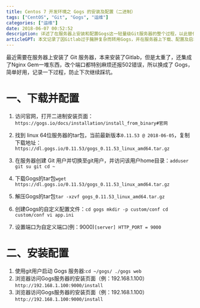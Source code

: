 ```yaml
---
title: Centos 7 开发环境之 Gogs 的安装及配置（二进制）
tags: ["CentOS", "Git", "Gogs", "运维"]
categories: ["运维"]
date: 2018-06-07 00:52:52
description: 详述了在服务器上安装和配置Gogs这一轻量级Git服务器的整个过程，以此替代繁琐的GitLab。
articleGPT: 本文记录了因Gitlab过于臃肿复杂而转用Gogs，并在服务器上下载、配置及启动这个轻量级Git服务端的详细过程。
---
```


最近需要在服务器上安装了 Git 服务器，本来安装了Gitlab，但是太重了，还集成了Nginx
Gem一堆东西，改个端口都特别麻烦还报502错误，所以换成了 Gogs，简单好用，记录一下过程，防止下次继续踩坑。  

# 一、下载并配置

  1. 访问官网，打开二进制安装页面：`https://gogs.io/docs/installation/install_from_binary#官网`

  1. 找到 linux 64位服务器的tar包，当前最新版本`0.11.53 @ 2018-06-05`，复制下载地址：`https://dl.gogs.io/0.11.53/gogs_0.11.53_linux_amd64.tar.gz`
  2. 在服务器创建 Git 用户并切换至git用户，并访问该用户home目录：`adduser git su git cd ~`
  3. 下载Gogs的tar包`wget https://dl.gogs.io/0.11.53/gogs_0.11.53_linux_amd64.tar.gz`
  4. 解压Gogs的tar包`tar -xzvf gogs_0.11.53_linux_amd64.tar.gz `
  5. 创建Gogs的自定义配置文件：`cd gogs mkdir -p custom/conf cd custom/conf vi app.ini`
  6. 设置端口为自定义端口(例：9000)`[server] HTTP_PORT = 9000`

# 二、安装配置

  1. 使用git用户启动 Gogs 服务器:`cd ~/gogs/ ./gogs web`
  2. 浏览器访问Gogs服务器的安装页面（例：192.168.1.100）`http://192.168.1.100:9000/install`
  3. 浏览器访问Gogs服务器的安装页面（例：192.168.1.100）`http://192.168.1.100:9000/install`

